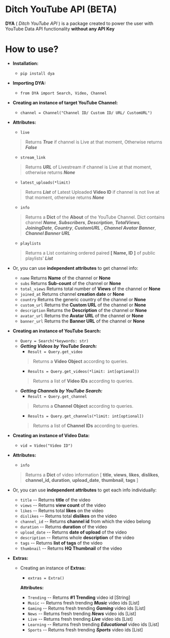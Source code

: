 # Ditch YouTube API (BETA)           
 **DYA** ( *Ditch YouTube API* ) is a package created to power the user with YouTube Data API functionality **without any API Key**

 # How to use?     
 - **Installation:** 
   - `pip install dya`            
 - **Importing DYA:** 
   - `from DYA import Search, Video, Channel`            
            
 - **Creating an instance of target YouTube Channel:** 
   - `channel = Channel("Channel ID/ Custom ID/ URL/ CustomURL") `       
 - **Attributes:**   
   - `live`  
    > Returns ***True*** if channel is Live at that moment, Otherwise returns ***False***            
   - `stream_link`   
    > Returns ***URL*** of Livestream if channel is Live at that moment, otherwise returns ***None***            
   - `latest_uploads(*limit)`   
    > Returns ***List*** of Latest Uploaded **Video ID** if channel is not live at that moment, otherwise returns ***None***    
   - `info`
    > Returns a **Dict** of the **About** of the YouTube Channel. Dict contains channel ***Name***, ***Subscribers***, ***Description***, ***TotalViews***, ***JoiningDate***, ***Country***, ***CustomURL***  , ***Channel Avatar Banner***,  ***Channel Banner URL***
   - `playlists`   
    > Returns a List containing ordered paired **[ Name, ID ]** of public playlists' ***List***      
 - Or, you can use **independent attributes** to get channel info:
     - `name` Returns **Name** of the channel or **None**       
     - `subs` Returns **Sub-count** of the channel or **None**    
     - `total_views` Returns total number of **Views** of the channel or **None**       
     - `joined_at` Returns channel **creation date** or **None**   
     - `country` Returns the generic country of the channel or **None**  
     - `custom_url` Returns the **Custom URL** of the channel or **None**   
     - `description` Returns the **Description** of the channel or **None**   
     - `avatar_url` Returns the **Avatar URL** of the channel or **None**   
     - `banner_url` Returns the **Banner URL** of the channel or **None**  
 - **Creating an instance of YouTube Search:**      
     - `Query = Search(*keywords: str)`
     - ***Getting Videos by YouTube Search:***   
         - `Result = Query.get_video`      
         > Returns a **Video Object** according to queries.  
         - `Results = Query.get_videos(*limit: int[optional])`      
         > Returns a list of **Video IDs** according to queries.
     - ***Getting Channels by YouTube Search:***      
         - `Result = Query.get_channel`      
         > Returns a **Channel Object** according to queries.  
         - `Results = Query.get_channels(*limit: int[optional])`      
         > Returns a list of **Channel IDs** according to queries.
 - **Creating an instance of Video Data:**
   - `vid = Video("Video ID")`
 - **Attributes:** 
     - `info` 
     > Returns a **Dict** of video information [ **title**, **views**, **likes**, **dislikes**, **channel_id, duration**, **upload_date**, **thumbnail**, **tags** ]  
  
 - Or, you can use **independent attributes** to get each info individually:      
     - `title` -- Returns **title** of the video      
     - `views` -- Returns **view count** of the video      
     - `likes` -- Returns total **likes** on the video      
     - `dislikes` -- Returns total **dislikes** on the video      
     - `channel_id` -- Returns **channel id** from which the video belong      
     - `duration` -- Returns **duration** of the video      
     - `upload_date` -- Returns **date of upload** of the video      
     - `description` -- Returns whole **description** of the video      
     - `tags` -- Returns **list of tags** of the video      
     - `thumbnail` -- Returns **HQ Thumbnail** of the video

 - **Extras:**
     - Creating an instance of **Extras:**
         - `extras = Extra()`
		
         **Attributes:**
       - `Trending` -- Returns **#1 Trending** video id [String]
       - `Music` -- Returns fresh trending ***Music*** video ids [List]
       - `Gaming` -- Returns fresh trending ***Gaming*** video ids [List]
       - `News` -- Returns fresh trending ***News*** video ids [List]
       - `Live` -- Returns fresh trending ***Live*** video ids [List]
       - `Learning` -- Returns fresh trending ***Educational*** video ids [List]
       - `Sports` -- Returns fresh trending ***Sports*** video ids [List]
